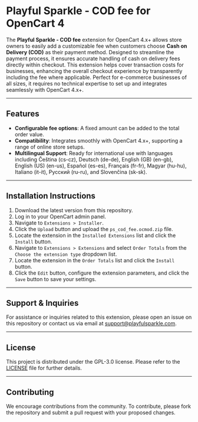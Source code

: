 # Playful Sparkle - COD fee for OpenCart 4

The **Playful Sparkle - COD fee** extension for OpenCart 4.x+ allows store owners to easily add a customizable fee when customers choose **Cash on Delivery (COD)** as their payment method. Designed to streamline the payment process, it ensures accurate handling of cash on delivery fees directly within checkout. This extension helps cover transaction costs for businesses, enhancing the overall checkout experience by transparently including the fee where applicable. Perfect for e-commerce businesses of all sizes, it requires no technical expertise to set up and integrates seamlessly with OpenCart 4.x+.

---

## Features

- **Configurable fee options**: A fixed amount can be added to the total order value.
- **Compatibility**: Integrates smoothly with OpenCart 4.x+, supporting a range of online store setups.
- **Multilingual Support**: Ready for international use with languages including Čeština (cs-cz), Deutsch (de-de), English (GB) (en-gb), English (US) (en-us), Español (es-es), Français (fr-fr), Magyar (hu-hu), Italiano (it-it), Русский (ru-ru), and Slovenčina (sk-sk).

---

## Installation Instructions

1. Download the latest version from this repository.
2. Log in to your OpenCart admin panel.
3. Navigate to `Extensions > Installer`.
4. Click the `Upload` button and upload the `ps_cod_fee.ocmod.zip` file.
5. Locate the extension in the `Installed Extensions` list and click the `Install` button.
6. Navigate to `Extensions > Extensions` and select `Order Totals` from the `Choose the extension type` dropdown list.
7. Locate the extension in the `Order Totals` list and click the `Install` button.
8. Click the `Edit` button, configure the extension parameters, and click the `Save` button to save your settings.

---

## Support & Inquiries

For assistance or inquiries related to this extension, please open an issue on this repository or contact us via email at [support@playfulsparkle.com](mailto:support@playfulsparkle.com).

---

## License

This project is distributed under the GPL-3.0 license. Please refer to the [LICENSE](./LICENSE) file for further details.

---

## Contributing

We encourage contributions from the community. To contribute, please fork the repository and submit a pull request with your proposed changes.
